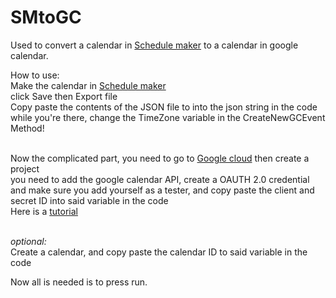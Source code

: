 # SMtoGC

Used to convert a calendar in [Schedule maker](https://schedulemaker.io) to a calendar in google calendar.<br />

How to use: <br />
  Make the calendar in [Schedule maker](https://schedulemaker.io) <br />
  click Save then Export file <br />
  Copy paste the contents of the JSON file to into the json string in the code while you're there, change the TimeZone variable in the CreateNewGCEvent Method! <br /> <br />
  
  Now the complicated part, you need to go to [Google cloud](https://console.cloud.google.com) then create a project  <br />
  you need to add the google calendar API, create a OAUTH 2.0 credential and make sure you add yourself as a tester, and copy paste the client and secret ID into said variable in the code <br />
  Here is a [tutorial](https://youtu.be/w6rzVKBsB3A?si=98TEaJRgnYoUKR7d) <br /> <br />

  *optional:* <br />
  Create a calendar, and copy paste the calendar ID to said variable in the code  <br />

  Now all is needed is to press run.<br />

  

